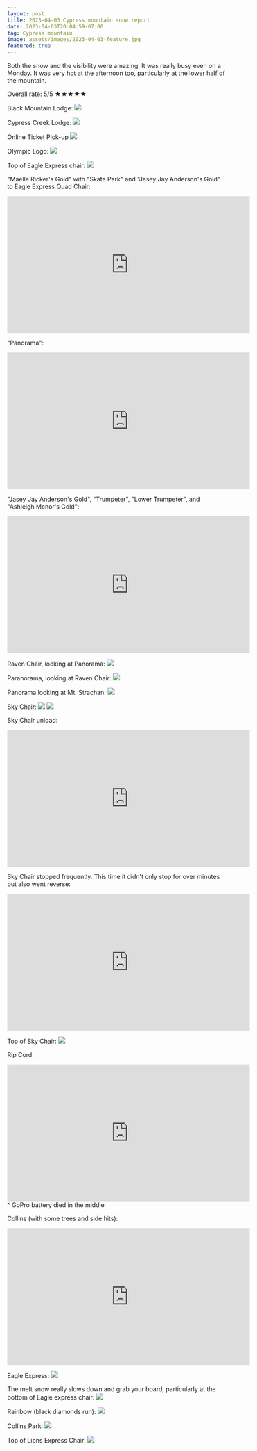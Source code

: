 ```yaml
---
layout: post
title: 2023-04-03 Cypress mountain snow report
date: 2023-04-03T20:04:59-07:00
tag: Cypress mountain
image: assets/images/2023-04-03-feature.jpg
featured: true
---
```


Both the snow and the visibility were amazing. It was really busy even on a Monday. It was very hot at the afternoon too, particularly at the lower half of the mountain.

Overall rate: 5/5 ★★★★★

Black Mountain Lodge:
![](/assets/images/2023-04-03-black-mountain-lodge.jpg)

Cypress Creek Lodge:
![](/assets/images/2023-04-03-cypress-creek-lodge.jpg)

Online Ticket Pick-up
![](/assets/images/2023-04-03-online-ticket-pick-up.jpg)

Olympic Logo:
![](/assets/images/2023-04-03-olympic-logo.jpg)

Top of Eagle Express chair:
![](/assets/images/2023-04-03-top-of-eagle-express.jpg)

"Maelle Ricker's Gold" with "Skate Park" and "Jasey Jay Anderson's Gold" to Eagle Express Quad Chair:
<iframe width="560" height="315" src="https://www.youtube.com/embed/G1sWmBNH6_0" title="YouTube video player" frameborder="0" allow="accelerometer; autoplay; clipboard-write; encrypted-media; gyroscope; picture-in-picture; web-share" allowfullscreen></iframe>

"Panorama":
<iframe width="560" height="315" src="https://www.youtube.com/embed/80qHA4lMu7c" title="YouTube video player" frameborder="0" allow="accelerometer; autoplay; clipboard-write; encrypted-media; gyroscope; picture-in-picture; web-share" allowfullscreen></iframe>

"Jasey Jay Anderson's Gold", "Trumpeter", "Lower Trumpeter", and "Ashleigh Mcnor's Gold":
<iframe width="560" height="315" src="https://www.youtube.com/embed/wr7ZEbwwFhg" title="YouTube video player" frameborder="0" allow="accelerometer; autoplay; clipboard-write; encrypted-media; gyroscope; picture-in-picture; web-share" allowfullscreen></iframe>

Raven Chair, looking at Panorama:
![](/assets/images/2023-04-03-raven-chair-at-panorama.jpg)

Paranorama, looking at Raven Chair:
![](/assets/images/2023-04-03-panorama-from-raven-chair.jpg)

Panorama looking at Mt. Strachan:
![](/assets/images/2023-04-03-panorama-to-mt-strachan.jpg)

Sky Chair:
![](/assets/images/2023-04-03-sky-chair.jpg)
![](/assets/images/2023-04-03-sky-chair-2.jpg)

Sky Chair unload:
<iframe width="560" height="315" src="https://www.youtube.com/embed/gvss9aTDu-U" title="YouTube video player" frameborder="0" allow="accelerometer; autoplay; clipboard-write; encrypted-media; gyroscope; picture-in-picture; web-share" allowfullscreen></iframe>

Sky Chair stopped frequently. This time it didn't only stop for over minutes but also went reverse:
<iframe width="560" height="315" src="https://www.youtube.com/embed/ua1zdE_qI7U" title="YouTube video player" frameborder="0" allow="accelerometer; autoplay; clipboard-write; encrypted-media; gyroscope; picture-in-picture; web-share" allowfullscreen></iframe>

Top of Sky Chair:
![](/assets/images/2023-04-03-top-of-sky-chair.jpg)

Rip Cord:
<iframe width="560" height="315" src="https://www.youtube.com/embed/BO11ZINbCRI" title="YouTube video player" frameborder="0" allow="accelerometer; autoplay; clipboard-write; encrypted-media; gyroscope; picture-in-picture; web-share" allowfullscreen></iframe>
^ GoPro battery died in the middle

Collins (with some trees and side hits):
<iframe width="560" height="315" src="https://www.youtube.com/embed/BMgqpFI6qN8" title="YouTube video player" frameborder="0" allow="accelerometer; autoplay; clipboard-write; encrypted-media; gyroscope; picture-in-picture; web-share" allowfullscreen></iframe>

Eagle Express:
![](/assets/images/2023-04-03-eagle-express.jpg)

The melt snow really slows down and grab your board, particularly at the bottom of Eagle express chair:
![](/assets/images/2023-04-03-melt-snow.jpg)

Rainbow (black diamonds run):
![](/assets/images/2023-04-03-rainbow.jpg)

Collins Park:
![](/assets/images/2023-04-03-collins-park.jpg)

Top of Lions Express Chair:
![](/assets/images/2023-04-03-top-of-lions-express-chair.jpg)
